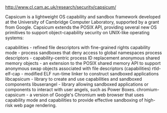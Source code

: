 http://www.cl.cam.ac.uk/research/security/capsicum/

Capsicum is a lightweight OS capability and sandbox framework developed at the University of Cambridge Computer Laboratory, supported by a grant from Google. Capsicum extends the POSIX API, providing several new OS primitives to support object-capability security on UNIX-like operating systems:

capabilities - refined file descriptors with fine-grained rights
capability mode - process sandboxes that deny access to global namespaces
process descriptors - capability-centric process ID replacement
anonymous shared memory objects - an extension to the POSIX shared memory API to support anonymous swap objects associated with file descriptors (capabilities)
rtld-elf-cap - modified ELF run-time linker to construct sandboxed applications
libcapsicum - library to create and use capabilities and sandboxed components
libuserangel - library allowing sandboxed applications or components to interact with user angels, such as Power Boxes.
chromium-capsicum - a version of Google's Chromium web browser that uses capability mode and capabilities to provide effective sandboxing of high-risk web page rendering.
